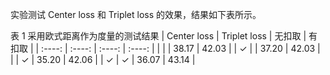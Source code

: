 实验测试 Center loss 和 Triplet loss 的效果，结果如下表所示。

表 1 采用欧式距离作为度量的测试结果 
|  Center loss   | Triplet loss  | 无扣取 | 有扣取 |
| :----:  | :----: | :----: | :----: |
|   |  | 38.17 | 42.03 |
| &check;  |  | 37.20 | 42.03 |
|  | &check; | 35.20 | 42.06 |
| &check; | &check; | 36.07 | 43.14 |

